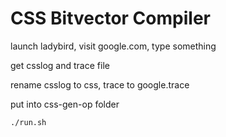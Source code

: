 # CSS Bitvector Compiler

launch ladybird, visit google.com, type something

get csslog and trace file

rename csslog to css, trace to google.trace

put into css-gen-op folder


```
./run.sh
```
